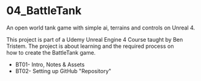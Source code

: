# 04_BattleTank
An open world tank game with simple ai, terrains and controls on Unreal 4.

This project is part of a Udemy Unreal Engine 4 Course taught by Ben Tristem. The project is about learning and the required process on  
how to create the BattleTank game.

* BT01- Intro, Notes & Assets
* BT02- Setting up GitHub "Repository"
